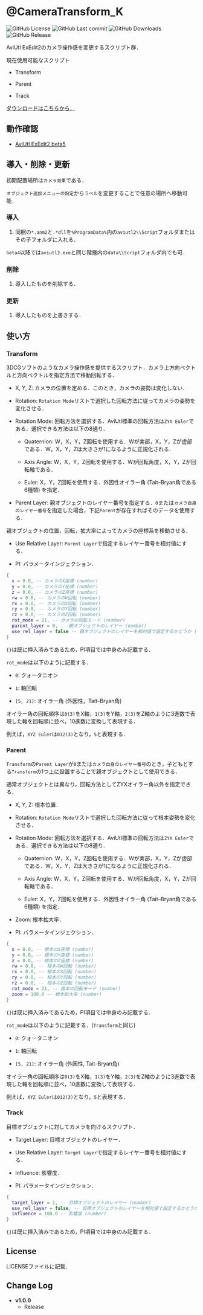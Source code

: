# @CameraTransform_K

![GitHub License](https://img.shields.io/github/license/korarei/AviUtl2_CameraTransform_K_Script)
![GitHub Last commit](https://img.shields.io/github/last-commit/korarei/AviUtl2_CameraTransform_K_Script)
![GitHub Downloads](https://img.shields.io/github/downloads/korarei/AviUtl2_CameraTransform_K_Script/total)
![GitHub Release](https://img.shields.io/github/v/release/korarei/AviUtl2_CameraTransform_K_Script)

AviUtl ExEdit2のカメラ操作感を変更するスクリプト群．

現在使用可能なスクリプト

- Transform

- Parent

- Track

[ダウンロードはこちらから．](https://github.com/korarei/AviUtl2_CameraTransform_K_Script/releases)

## 動作確認

- [AviUtl ExEdit2 beta5](https://spring-fragrance.mints.ne.jp/aviutl/)


## 導入・削除・更新

初期配置場所は`カメラ効果`である．

`オブジェクト追加メニューの設定`から`ラベル`を変更することで任意の場所へ移動可能．

### 導入

1.  同梱の`*.anm2`と`.*dll`を`%ProgramData%`内の`aviutl2\\Script`フォルダまたはその子フォルダに入れる．

`beta4`以降では`aviutl2.exe`と同じ階層内の`data\\Script`フォルダ内でも可．

### 削除

1.  導入したものを削除する．

### 更新

1.  導入したものを上書きする．

## 使い方
### Transform

3DCGソフトのようなカメラ操作感を提供するスクリプト．カメラ上方向ベクトルと方向ベクトルを指定方法で移動回転する．

- X, Y, Z: カメラの位置を定める．このとき，カメラの姿勢は変化しない．

- Rotation: `Rotation Mode`リストで選択した回転方法に従ってカメラの姿勢を変化させる．

- Rotation Mode: 回転方法を選択する．AviUtl標準の回転方法は`ZYX Euler`である．選択できる方法は以下の8通り．

  - Quaternion: W，X，Y，Z回転を使用する．Wが実部，X，Y，Zが虚部である．W，X，Y，Zは大きさが1になるように正規化される．

  - Axis Angle: W，X，Y，Z回転を使用する．Wが回転角度，X，Y，Zが回転軸である．

  - Euler: X，Y，Z回転を使用する．外因性オイラー角 (Tait–Bryan角である6種類) を指定．

- Parent Layer: 親オブジェクトのレイヤー番号を指定する．`0`または`カメラ自身のレイヤー番号`を指定した場合，下記`Parent`が存在すればそのデータを使用する．

親オブジェクトの位置，回転，拡大率によってカメラの座標系を移動させる．

- Use Relative Layer: `Parent Layer`で指定するレイヤー番号を相対値にする．

- PI: パラメータインジェクション．

```lua
{
  x = 0.0, -- カメラのX座標 (number)
  y = 0.0, -- カメラのY座標 (number)
  z = 0.0, -- カメラのZ座標 (number)
  rw = 0.0, -- カメラのW回転 (number)
  rx = 0.0, -- カメラのX回転 (number)
  ry = 0.0, -- カメラのY回転 (number)
  rz = 0.0, -- カメラのZ回転 (number)
  rot_mode = 21, -- カメラの回転モード (number)
  parent_layer = 0, -- 親オブジェクトのレイヤー (number)
  use_rel_layer = false -- 親オブジェクトのレイヤーを相対値で設定するかどうか (boolean or number)
}
```

`{}`は既に挿入済みであるため，PI項目では中身のみ記載する．

`rot_mode`は以下のように記載する．

- `0`: クォータニオン

- `1`: 軸回転

- `[5, 21]`: オイラー角 (外因性，Tait–Bryan角)

オイラー角の回転順序は`0(3)`をX軸，`1(3)`をY軸，`2(3)`をZ軸のように3進数で表現した軸を回転順に並べ，10進数に変換して表現する．

例えば，`XYZ Euler`は`012(3)`となり，`5`と表現する．

### Parent

`Transform`の`Parent Layer`が`0`または`カメラ自身のレイヤー番号`のとき，子どもとする`Transform`の1つ上に設置することで親オブジェクトとして使用できる．

通常オブジェクトとは異なり，回転方法としてZYXオイラー角以外を指定できる．

- X, Y, Z: 根本位置．

- Rotation: `Rotation Mode`リストで選択した回転方法に従って根本姿勢を変化させる．

- Rotation Mode: 回転方法を選択する．AviUtl標準の回転方法は`ZYX Euler`である．選択できる方法は以下の8通り．

  - Quaternion: W，X，Y，Z回転を使用する．Wが実部，X，Y，Zが虚部である．W，X，Y，Zは大きさが1になるように正規化される．

  - Axis Angle: W，X，Y，Z回転を使用する．Wが回転角度，X，Y，Zが回転軸である．

  - Euler: X，Y，Z回転を使用する．外因性オイラー角 (Tait–Bryan角である6種類) を指定．

- Zoom: 根本拡大率．

- PI: パラメータインジェクション．

```lua
{
  x = 0.0, -- 根本のX座標 (number)
  y = 0.0, -- 根本のY座標 (number)
  z = 0.0, -- 根本のZ座標 (number)
  rw = 0.0, -- 根本のW回転 (number)
  rx = 0.0, -- 根本のX回転 (number)
  ry = 0.0, -- 根本のY回転 (number)
  rz = 0.0, -- 根本のZ回転 (number)
  rot_mode = 21, -- 根本の回転モード (number)
  zoom = 100.0 -- 根本拡大率 (number)
}
```

`{}`は既に挿入済みであるため，PI項目では中身のみ記載する．

`rot_mode`は以下のように記載する．(`Transform`と同じ)

- `0`: クォータニオン

- `1`: 軸回転

- `[5, 21]`: オイラー角 (外因性, Tait–Bryan角)

オイラー角の回転順序は`0(3)`をX軸，`1(3)`をY軸，`2(3)`をZ軸のように3進数で表現した軸を回転順に並べ，10進数に変換して表現する．

例えば，`XYZ Euler`は`012(3)`となり，`5`と表現する．

### Track

目標オブジェクトに対してカメラを向けるスクリプト．

- Target Layer: 目標オブジェクトのレイヤー．

- Use Relative Layer: `Target Layer`で指定するレイヤー番号を相対値にする．

- Influence: 影響度．

- PI: パラメータインジェクション．

```lua
{
  target_layer = 1, -- 目標オブジェクトのレイヤー (number)
  use_rel_layer = false, -- 目標オブジェクトのレイヤーを相対値で設定するかどうか (boolean or number)
  influence = 100.0 -- 影響度 (number)
}
```

`{}`は既に挿入済みであるため，PI項目では中身のみ記載する．

## License

LICENSEファイルに記載．

## Change Log

- **v1.0.0**
  - Release
